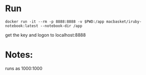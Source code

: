 # Run

``` 
docker run -it --rm -p 8888:8888 -v $PWD:/app macbasket/iruby-notebook:latest --notebook-dir /app
```

get the key and logon to localhost:8888

# Notes:

runs as 1000:1000